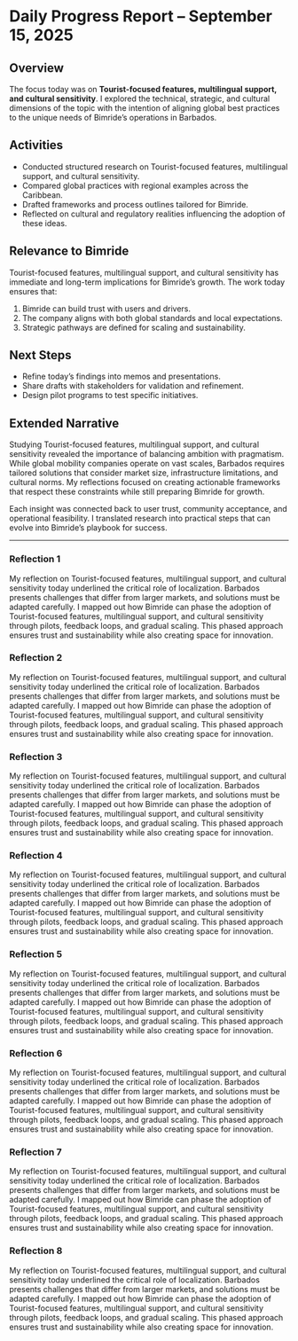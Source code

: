 # Daily Progress Report – September 15, 2025

## Overview
The focus today was on **Tourist-focused features, multilingual support, and cultural sensitivity**. I explored the technical, strategic, and cultural dimensions of the topic with the intention of aligning global best practices to the unique needs of Bimride’s operations in Barbados.

## Activities
- Conducted structured research on Tourist-focused features, multilingual support, and cultural sensitivity.  
- Compared global practices with regional examples across the Caribbean.  
- Drafted frameworks and process outlines tailored for Bimride.  
- Reflected on cultural and regulatory realities influencing the adoption of these ideas.  

## Relevance to Bimride
Tourist-focused features, multilingual support, and cultural sensitivity has immediate and long-term implications for Bimride’s growth. The work today ensures that:  
1. Bimride can build trust with users and drivers.  
2. The company aligns with both global standards and local expectations.  
3. Strategic pathways are defined for scaling and sustainability.  

## Next Steps
- Refine today’s findings into memos and presentations.  
- Share drafts with stakeholders for validation and refinement.  
- Design pilot programs to test specific initiatives.  

## Extended Narrative
Studying Tourist-focused features, multilingual support, and cultural sensitivity revealed the importance of balancing ambition with pragmatism. While global mobility companies operate on vast scales, Barbados requires tailored solutions that consider market size, infrastructure limitations, and cultural norms. My reflections focused on creating actionable frameworks that respect these constraints while still preparing Bimride for growth.  

Each insight was connected back to user trust, community acceptance, and operational feasibility. I translated research into practical steps that can evolve into Bimride’s playbook for success.  

---
### Reflection 1
My reflection on Tourist-focused features, multilingual support, and cultural sensitivity today underlined the critical role of localization. Barbados presents challenges that differ from larger markets, and solutions must be adapted carefully. I mapped out how Bimride can phase the adoption of Tourist-focused features, multilingual support, and cultural sensitivity through pilots, feedback loops, and gradual scaling. This phased approach ensures trust and sustainability while also creating space for innovation.

### Reflection 2
My reflection on Tourist-focused features, multilingual support, and cultural sensitivity today underlined the critical role of localization. Barbados presents challenges that differ from larger markets, and solutions must be adapted carefully. I mapped out how Bimride can phase the adoption of Tourist-focused features, multilingual support, and cultural sensitivity through pilots, feedback loops, and gradual scaling. This phased approach ensures trust and sustainability while also creating space for innovation.

### Reflection 3
My reflection on Tourist-focused features, multilingual support, and cultural sensitivity today underlined the critical role of localization. Barbados presents challenges that differ from larger markets, and solutions must be adapted carefully. I mapped out how Bimride can phase the adoption of Tourist-focused features, multilingual support, and cultural sensitivity through pilots, feedback loops, and gradual scaling. This phased approach ensures trust and sustainability while also creating space for innovation.

### Reflection 4
My reflection on Tourist-focused features, multilingual support, and cultural sensitivity today underlined the critical role of localization. Barbados presents challenges that differ from larger markets, and solutions must be adapted carefully. I mapped out how Bimride can phase the adoption of Tourist-focused features, multilingual support, and cultural sensitivity through pilots, feedback loops, and gradual scaling. This phased approach ensures trust and sustainability while also creating space for innovation.

### Reflection 5
My reflection on Tourist-focused features, multilingual support, and cultural sensitivity today underlined the critical role of localization. Barbados presents challenges that differ from larger markets, and solutions must be adapted carefully. I mapped out how Bimride can phase the adoption of Tourist-focused features, multilingual support, and cultural sensitivity through pilots, feedback loops, and gradual scaling. This phased approach ensures trust and sustainability while also creating space for innovation.

### Reflection 6
My reflection on Tourist-focused features, multilingual support, and cultural sensitivity today underlined the critical role of localization. Barbados presents challenges that differ from larger markets, and solutions must be adapted carefully. I mapped out how Bimride can phase the adoption of Tourist-focused features, multilingual support, and cultural sensitivity through pilots, feedback loops, and gradual scaling. This phased approach ensures trust and sustainability while also creating space for innovation.

### Reflection 7
My reflection on Tourist-focused features, multilingual support, and cultural sensitivity today underlined the critical role of localization. Barbados presents challenges that differ from larger markets, and solutions must be adapted carefully. I mapped out how Bimride can phase the adoption of Tourist-focused features, multilingual support, and cultural sensitivity through pilots, feedback loops, and gradual scaling. This phased approach ensures trust and sustainability while also creating space for innovation.

### Reflection 8
My reflection on Tourist-focused features, multilingual support, and cultural sensitivity today underlined the critical role of localization. Barbados presents challenges that differ from larger markets, and solutions must be adapted carefully. I mapped out how Bimride can phase the adoption of Tourist-focused features, multilingual support, and cultural sensitivity through pilots, feedback loops, and gradual scaling. This phased approach ensures trust and sustainability while also creating space for innovation.
